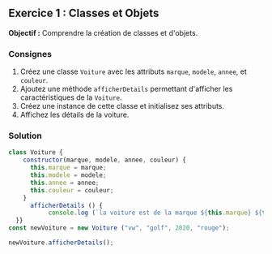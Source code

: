 ## Exercice 1 : Classes et Objets

**Objectif :** Comprendre la création de classes et d'objets.

### Consignes

1. Créez une classe `Voiture` avec les attributs `marque`, `modele`, `annee`, et `couleur`.
2. Ajoutez une méthode `afficherDetails` permettant d'afficher les caractéristiques de la `Voiture`. 
3. Créez une instance de cette classe et initialisez ses attributs.
4. Affichez les détails de la voiture.

### Solution
```js 
class Voiture {
    constructor(marque, modele, annee, couleur) {
      this.marque = marque;
      this.modele = modele;
      this.annee = annee;
      this.couleur = couleur;
    }
      afficherDetails () {
           console.log (`la voiture est de la marque ${this.marque} ${this.modele} de couleur ${this.couleur} sorti en ${this.annee}` )
  }}
const newVoiture = new Voiture ("vw", "golf", 2020, "rouge");

newVoiture.afficherDetails();
```